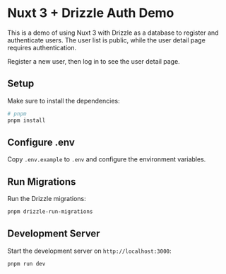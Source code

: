 # Nuxt 3 + Drizzle Auth Demo

This is a demo of using Nuxt 3 with Drizzle as a database to register and authenticate users. The user list is public, while the user detail page requires authentication.

Register a new user, then log in to see the user detail page.

## Setup

Make sure to install the dependencies:

```bash
# pnpm
pnpm install

```

## Configure .env

Copy `.env.example` to `.env` and configure the environment variables.


## Run Migrations
    
Run the Drizzle migrations:

```bash
pnpm drizzle-run-migrations
```

## Development Server

Start the development server on `http://localhost:3000`:

```bash
pnpm run dev
```
